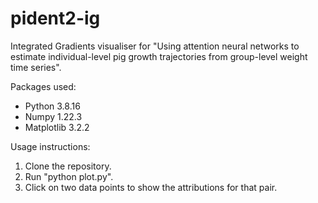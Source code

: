 # pident2-ig
Integrated Gradients visualiser for "Using attention neural networks to estimate individual-level pig growth trajectories from group-level weight time series".

Packages used:
- Python 3.8.16
- Numpy 1.22.3
- Matplotlib 3.2.2

Usage instructions:
1. Clone the repository.
2. Run "python plot.py".
3. Click on two data points to show the attributions for that pair.